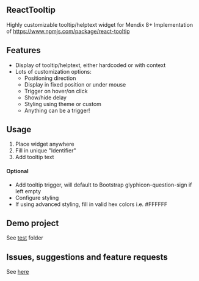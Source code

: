 ## ReactTooltip
Highly customizable tooltip/helptext widget for Mendix 8+
Implementation of https://www.npmjs.com/package/react-tooltip

## Features
- Display of tooltip/helptext, either hardcoded or with context
- Lots of customization options:
    - Positioning direction
    - Display in fixed position or under mouse
    - Trigger on hover/on click
    - Show/hide delay
    - Styling using theme or custom
    - Anything can be a trigger!

## Usage
1. Place widget anywhere
2. Fill in unique "Identifier"
3. Add tooltip text

#### Optional
- Add tooltip trigger, will default to Bootstrap glyphicon-question-sign if left empty
- Configure styling
- If using advanced styling, fill in valid hex colors i.e. #FFFFFF

## Demo project
See [test](https://github.com/Itvisors/mendix-reactTooltip/tree/main/test_) folder

## Issues, suggestions and feature requests
See [here](https://github.com/Itvisors/mendix-reactTooltip/issues)
